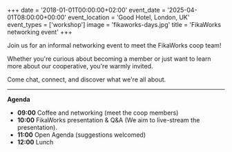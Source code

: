 +++
date = '2018-01-01T00:00:00+02:00'
event_date = '2025-04-01T08:00:00+00:00'
event_location = 'Good Hotel, London, UK'
event_types = ['workshop']
image = 'fikaworks-days.jpg'
title = 'FikaWorks networking event'
+++

Join us for an informal networking event to meet the FikaWorks coop team!

Whether you're curious about becoming a member or just want to learn more about
our cooperative, you're warmly invited.

Come chat, connect, and discover what we're all about.

---

**Agenda**

- **09:00** Coffee and networking (meet the coop members)
- **10:00** FikaWorks presentation & Q\&A (We aim to live-stream the
  presentation).
- **11:00** Open Agenda (suggestions welcomed)
- **12:00** Lunch
